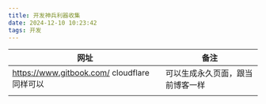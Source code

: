 ```yaml
---
title: 开发神兵利器收集
date: 2024-12-10 10:23:42
tags: 开发
---
```


| 网址                                        | 备注               |
|-------------------------------------------|------------------|
| https://www.gitbook.com/  cloudflare 同样可以 | 可以生成永久页面，跟当前博客一样 |
|                                           |                  |

